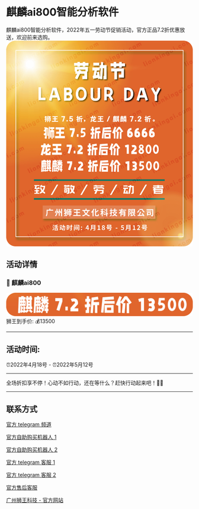 # 麒麟ai800智能分析软件
麒麟ai800智能分析软件，2022年五一劳动节促销活动，官方正品7.2折优惠放送，欢迎前来选购。
![麒麟ai800智能分析软件 2022年51劳动节钜惠促销活动](https://raw.githubusercontent.com/lionkingwin/Kirin800-51promotion/main/Kirinai800-51.png)

## 活动详情
### 🦁 麒麟ai800
![麒麟ai800](https://raw.githubusercontent.com/lionkingwin/51-promotion/main/qlai800.png)
狮王到手价: 💰13500

***

## 活动时间: 
⏰2022年4月18号 - ⏰2022年5月12号

***

全场折扣享不停！心动不如行动，还在等什么？赶快行动起来吧！🥳🥳

***

## 联系方式

[官方 telegram 频道](https://t.me/LionkingAI)

[官方自助购买机器人 1](https://t.me/Baccarataibot)

[官方自助购买机器人 2](https://t.me/LongWangAiBot)

[官方 telegram 客服 1](https://t.me/longwangai65)

[官方 telegram 客服 2](https://t.me/longwangai68)

[官方售后客服](https://t.me/LwswAfterSale)

[广州狮王科技 - 官方网站](https://www.lionkingai.com)

